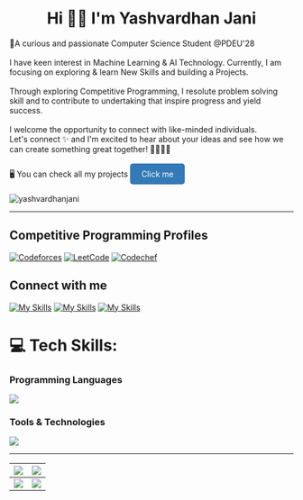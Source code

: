 <h1 align="center">Hi 👋🏻 I'm Yashvardhan Jani </h1>
🎯A curious and passionate Computer Science Student @PDEU'28<br><br>I have keen interest in Machine Learning & AI Technology. Currently, I am focusing on exploring & learn New Skills and building a Projects.<br><br>Through exploring Competitive Programming, I resolute problem solving skill and to contribute to undertaking that inspire progress and yield success.<br><br>I welcome the opportunity to connect with like-minded individuals.<br>Let's connect ✨ and I'm excited to hear about your ideas and see how we can create something great together! 🫱🏻‍🫲🏼
<br><br>
🖥️ You can check all my projects <a href="https://github.com/YashvardhanJani?tab=repositories" style="display:inline-block;padding:10px 20px;background-color:#337ab7;color:#ffffff;text-decoration:none;border-radius:5px;">Click me</a>
<br><br>
<span align="left"> <img src="https://komarev.com/ghpvc/?username=yashvardhanjani&label=Profile%20views&color=0e75b6&style=flat" alt="yashvardhanjani" /> </span>

<hr>

## Competitive Programming Profiles
[![Codeforces](https://img.shields.io/badge/Codeforces-1F8ACB.svg?style=for-the-badge&logo=codeforces&logoColor=white)](https://codeforces.com/profile/YashvardhanJani)
[![LeetCode](https://img.shields.io/badge/LeetCode-FFA116.svg?style=for-the-badge&logo=leetcode&logoColor=white)](https://leetcode.com/u/YashvardhanJani/)
[![Codechef](https://img.shields.io/badge/Codechef-5B4638.svg?style=for-the-badge&logo=codechef&logoColor=white)](https://www.codechef.com/users/yashvardhan71)

## Connect with me
[![My Skills](https://skillicons.dev/icons?i=linkedin&theme=dark)](https://www.linkedin.com/in/yashvardhan-jani)
[![My Skills](https://skillicons.dev/icons?i=twitter&theme=dark)](https://x.com/Yashvardhan2024)
[![My Skills](https://skillicons.dev/icons?i=instagram&theme=dark)](https://instagram.com/yashvardhan.jani)
<br>
</p>

# 💻 Tech Skills:
### Programming Languages
<p align="left">
  <a href="https://skillicons.dev">
    <img src="https://skillicons.dev/icons?i=c,cpp,py,html,css,js" />
  </a>
</p>


### Tools & Technologies
<p align="left">
  <a href="https://skillicons.dev">
    <img src="https://skillicons.dev/icons?i=vscode,pycharm,git,github" />
  </a>
</p>
<hr>

| ![](https://github-readme-stats.vercel.app/api?username=YashvardhanJani&show_icons=true&theme=radical&hide) | [![](https://streak-stats.demolab.com?user=YashvardhanJani&theme=radical&hide)](https://git.io/streak-stats) |
| ------------------------------------------------------------ | ------------------------------------------------------------ |
| <span align="center">[![](https://github-readme-stats.vercel.app/api/top-langs/?username=YashvardhanJani&layout=compact&&show_icons=true&theme=radical&hide)](https://github.com/anuraghazra/github-readme-stats)</span> | ![](https://github-contributor-stats.vercel.app/api?username=YashvardhanJani&limit=5&theme=radical&combine_all_yearly_contributions=true)